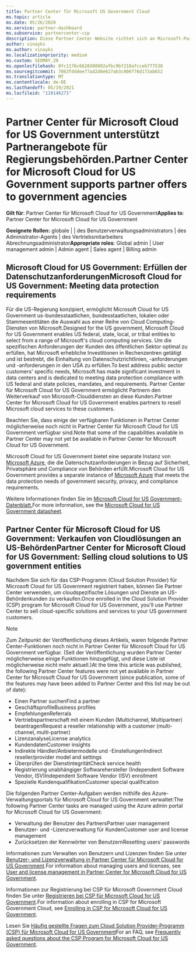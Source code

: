 ```yaml
---
title: Partner Center für Microsoft US Government Cloud
ms.topic: article
ms.date: 05/26/2020
ms.service: partner-dashboard
ms.subservice: partnercenter-csp
description: Diese Partner Center Website richtet sich an Microsoft-Partner, die Microsoft-Cloudlösungen für Kunden anbieten, die mit Regierungsbehörden im USA arbeiten.
author: vinayks
ms.author: vinayks
ms.localizationpriority: medium
ms.custom: SEOMAY.20
ms.openlocfilehash: 0fc1176c6620300002afbc9bf218afcceb777538
ms.sourcegitcommit: 7063fdddee77ad2d8e627ab3c806f76d173ab652
ms.translationtype: MT
ms.contentlocale: de-DE
ms.lasthandoff: 05/19/2021
ms.locfileid: "110146271"
---
```

# <a name="partner-center-for-microsoft-cloud-for-us-government-supports-partner-offers-to-government-agencies"></a><span data-ttu-id="0c91f-103">Partner Center für Microsoft Cloud for US Government unterstützt Partnerangebote für Regierungsbehörden.</span><span class="sxs-lookup"><span data-stu-id="0c91f-103">Partner Center for Microsoft Cloud for US Government supports partner offers to government agencies</span></span>

<span data-ttu-id="0c91f-104">**Gilt für**: Partner Center für Microsoft Cloud for US Government</span><span class="sxs-lookup"><span data-stu-id="0c91f-104">**Applies to**: Partner Center for Microsoft Cloud for US Government</span></span>

<span data-ttu-id="0c91f-105">**Geeignete Rollen:** globale | | des Benutzerverwaltungsadministrators | des Administrator-Agents | des Vertriebsmitarbeiters Abrechnungsadministrator</span><span class="sxs-lookup"><span data-stu-id="0c91f-105">**Appropriate roles**: Global admin | User management admin | Admin agent | Sales agent | Billing admin</span></span>

## <a name="microsoft-cloud-for-us-government-meeting-data-protection-requirements"></a><span data-ttu-id="0c91f-106">Microsoft Cloud for US Government: Erfüllen der Datenschutzanforderungen</span><span class="sxs-lookup"><span data-stu-id="0c91f-106">Microsoft Cloud for US Government: Meeting data protection requirements</span></span>

<span data-ttu-id="0c91f-107">Für die US-Regierung konzipiert, ermöglicht Microsoft Cloud for US Government us-bundesstaatlichen, bundesstaatlichen, lokalen oder Stammesentitäten die Auswahl aus einer Reihe von Cloud Computing-Diensten von Microsoft.</span><span class="sxs-lookup"><span data-stu-id="0c91f-107">Designed for the US government, Microsoft Cloud for US Government enables US federal, state, local, or tribal entities to select from a range of Microsoft's cloud computing services.</span></span> <span data-ttu-id="0c91f-108">Um die spezifischen Anforderungen der Kunden des öffentlichen Sektor optimal zu erfüllen, hat Microsoft erhebliche Investitionen in Rechenzentren getätigt und ist bestrebt, die Einhaltung von Datenschutzrichtlinien, -anforderungen und -anforderungen in den USA zu erfüllen.</span><span class="sxs-lookup"><span data-stu-id="0c91f-108">To best address public sector customers' specific needs, Microsoft has made significant investment in data centers and is dedicated to meeting data protection compliance with US federal and state policies, mandates, and requirements.</span></span> <span data-ttu-id="0c91f-109">Partner Center für Microsoft Cloud for US Government ermöglicht Partnern den Weiterverkauf von Microsoft-Clouddiensten an diese Kunden.</span><span class="sxs-lookup"><span data-stu-id="0c91f-109">Partner Center for Microsoft Cloud for US Government enables partners to resell Microsoft cloud services to these customers.</span></span>

<span data-ttu-id="0c91f-110">Beachten Sie, dass einige der verfügbaren Funktionen in Partner Center möglicherweise noch nicht in Partner Center für Microsoft Cloud for US Government verfügbar sind.</span><span class="sxs-lookup"><span data-stu-id="0c91f-110">Note that some of the capabilities available in Partner Center may not yet be available in Partner Center for Microsoft Cloud for US Government.</span></span>

<span data-ttu-id="0c91f-111">Microsoft Cloud for US Government bietet eine separate Instanz von [Microsoft Azure](https://azure.microsoft.com/overview/clouds/government/), die die Datenschutzanforderungen in Bezug auf Sicherheit, Privatsphäre und Compliance von Behörden erfüllt.</span><span class="sxs-lookup"><span data-stu-id="0c91f-111">Microsoft Cloud for US Government provides a separate instance of [Microsoft Azure](https://azure.microsoft.com/overview/clouds/government/) that meets the data protection needs of government security, privacy, and compliance requirements.</span></span> 

<span data-ttu-id="0c91f-112">Weitere Informationen finden Sie im [Microsoft Cloud for US Government-Datenblatt.](https://download.microsoft.com/download/C/9/C/C9CA3002-DFC4-4ADA-841F-DF42AEC042FB/Microsoft_Azure_Government_Datasheet_EN_US.PDF)</span><span class="sxs-lookup"><span data-stu-id="0c91f-112">For more information, see the [Microsoft Cloud for US Government datasheet](https://download.microsoft.com/download/C/9/C/C9CA3002-DFC4-4ADA-841F-DF42AEC042FB/Microsoft_Azure_Government_Datasheet_EN_US.PDF).</span></span>

## <a name="partner-center-for-microsoft-cloud-for-us-government-selling-cloud-solutions-to-us-government-entities"></a><span data-ttu-id="0c91f-113">Partner Center für Microsoft Cloud for US Government: Verkaufen von Cloudlösungen an US-Behörden</span><span class="sxs-lookup"><span data-stu-id="0c91f-113">Partner Center for Microsoft Cloud for US Government: Selling cloud solutions to US government entities</span></span>

<span data-ttu-id="0c91f-114">Nachdem Sie sich für das CSP-Programm (Cloud Solution Provider) für Microsoft Cloud for US Government registriert haben, können Sie Partner Center verwenden, um cloudspezifische Lösungen und Dienste an US-Behördenkunden zu verkaufen.</span><span class="sxs-lookup"><span data-stu-id="0c91f-114">Once enrolled in the Cloud Solution Provider (CSP) program for Microsoft Cloud for US Government, you'll use Partner Center to sell cloud-specific solutions and services to your US government customers.</span></span> 

> [!NOTE]  
> <span data-ttu-id="0c91f-115">Zum Zeitpunkt der Veröffentlichung dieses Artikels, waren folgende Partner Center-Funktionen noch nicht in Partner Center für Microsoft Cloud for US Government verfügbar. (Seit der Veröffentlichung wurden Partner Center möglicherweise einige Funktionen hinzugefügt, und diese Liste ist möglicherweise nicht mehr aktuell.)</span><span class="sxs-lookup"><span data-stu-id="0c91f-115">At the time this article was published, the following Partner Center features were not yet available in Partner Center for Microsoft Cloud for US Government (since publication, some of the features may have been added to Partner Center and this list may be out of date):</span></span>

- <span data-ttu-id="0c91f-116">Einen Partner suchen</span><span class="sxs-lookup"><span data-stu-id="0c91f-116">Find a partner</span></span>
- <span data-ttu-id="0c91f-117">Geschäftsprofile</span><span class="sxs-lookup"><span data-stu-id="0c91f-117">Business profiles</span></span>
- <span data-ttu-id="0c91f-118">Empfehlungen</span><span class="sxs-lookup"><span data-stu-id="0c91f-118">Referrals</span></span>
- <span data-ttu-id="0c91f-119">Vertriebspartnerschaft mit einem Kunden (Multichannel, Multipartner) beantragen</span><span class="sxs-lookup"><span data-stu-id="0c91f-119">Request a reseller relationship with a customer (multi-channel, multi-partner)</span></span>
- <span data-ttu-id="0c91f-120">Lizenzanalyse</span><span class="sxs-lookup"><span data-stu-id="0c91f-120">License analytics</span></span>
- <span data-ttu-id="0c91f-121">Kundendaten</span><span class="sxs-lookup"><span data-stu-id="0c91f-121">Customer insights</span></span>
- <span data-ttu-id="0c91f-122">Indirekte Händler/Anbietermodelle und -Einstellungen</span><span class="sxs-lookup"><span data-stu-id="0c91f-122">Indirect reseller/provider model and settings</span></span>
- <span data-ttu-id="0c91f-123">Überprüfen der Dienstintegrität</span><span class="sxs-lookup"><span data-stu-id="0c91f-123">Check service health</span></span>
- <span data-ttu-id="0c91f-124">Registrierung unabhängiger Softwarehersteller (Independent Software Vendor, ISV)</span><span class="sxs-lookup"><span data-stu-id="0c91f-124">Independent Software Vendor (ISV) enrollment</span></span>
- <span data-ttu-id="0c91f-125">Spezielle Kundenqualifikation</span><span class="sxs-lookup"><span data-stu-id="0c91f-125">Customer special qualification</span></span>

<span data-ttu-id="0c91f-126">Die folgenden Partner Center-Aufgaben werden mithilfe des Azure-Verwaltungsportals für Microsoft Cloud for US Government verwaltet:</span><span class="sxs-lookup"><span data-stu-id="0c91f-126">The following Partner Center tasks are managed using the Azure admin portal for Microsoft Cloud for US Government:</span></span> 

- <span data-ttu-id="0c91f-127">Verwaltung der Benutzer des Partners</span><span class="sxs-lookup"><span data-stu-id="0c91f-127">Partner user management</span></span>
- <span data-ttu-id="0c91f-128">Benutzer- und -Lizenzverwaltung für Kunden</span><span class="sxs-lookup"><span data-stu-id="0c91f-128">Customer user and license management</span></span>
- <span data-ttu-id="0c91f-129">Zurücksetzen der Kennwörter von Benutzern</span><span class="sxs-lookup"><span data-stu-id="0c91f-129">Resetting users' passwords</span></span>

<span data-ttu-id="0c91f-130">Informationen zum Verwalten von Benutzern und Lizenzen finden Sie unter [Benutzer- und Lizenzverwaltung in Partner Center für Microsoft Cloud for US Government](user-management-in-partner-center-for-microsoft-us-govt-cloud.md).</span><span class="sxs-lookup"><span data-stu-id="0c91f-130">For information about managing users and licenses, see [User and license management in Partner Center for Microsoft Cloud for US Government](user-management-in-partner-center-for-microsoft-us-govt-cloud.md).</span></span>

<span data-ttu-id="0c91f-131">Informationen zur Registrierung bei CSP für Microsoft Government Cloud finden Sie unter [Registrieren bei CSP für Microsoft Cloud for US Government](enroll-in-csp-for-microsoft-us-govt-cloud.md).</span><span class="sxs-lookup"><span data-stu-id="0c91f-131">For information about enrolling in CSP for Microsoft Government Cloud, see [Enrolling in CSP for Microsoft Cloud for US Government](enroll-in-csp-for-microsoft-us-govt-cloud.md).</span></span>

<span data-ttu-id="0c91f-132">Lesen Sie [Häufig gestellte Fragen zum Cloud Solution Provider-Programm (CSP) für Microsoft Cloud for US Government](faq-for-us-govt-cloud.md)</span><span class="sxs-lookup"><span data-stu-id="0c91f-132">For an FAQ, see [Frequently asked questions about the CSP Program for Microsoft Cloud for US Government](faq-for-us-govt-cloud.md).</span></span>
